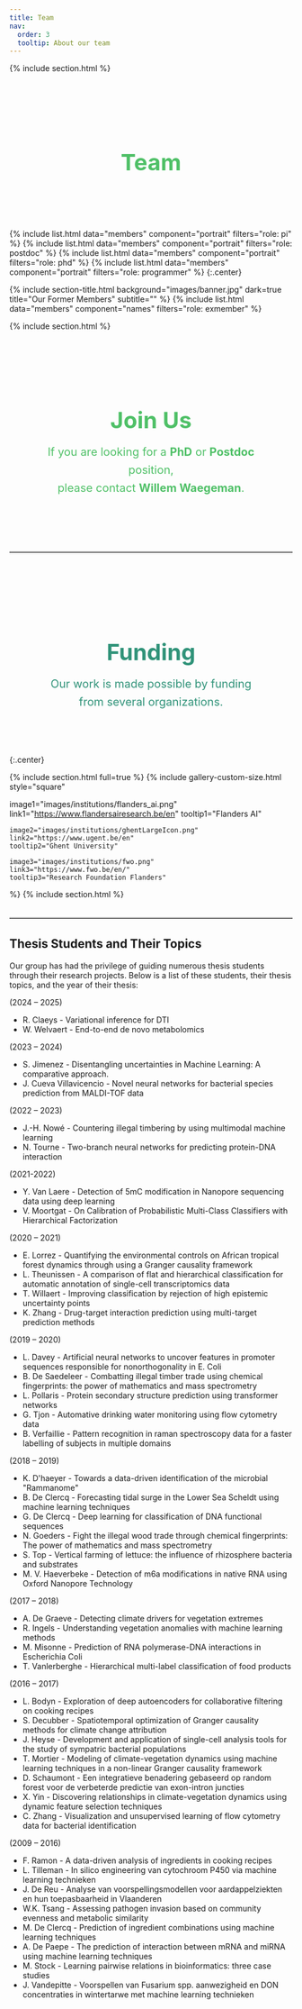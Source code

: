 ```yaml
---
title: Team
nav:
  order: 3
  tooltip: About our team
---
```


{% include section.html %}
<section style="
  background-image: url('images/banner.jpg');
  background-size: cover;
  background-position: center;
  padding: 4rem 2rem;
  text-align: center;
  color: #4fc067;
">
  <h2 style="
    font-size: 2.5rem;
    font-weight: bold;
    margin-bottom: 1rem;
  ">
    Team
  </h2>
</section>


{%
  include list.html
  data="members"
  component="portrait"
  filters="role: pi"
%}
{%
  include list.html
  data="members"
  component="portrait"
  filters="role: postdoc"
%}
{%
  include list.html
  data="members"
  component="portrait"
  filters="role: phd"
%}
{%
  include list.html
  data="members"
  component="portrait"
  filters="role: programmer"
%}
{:.center}

{% include section-title.html 
background="images/banner.jpg" dark=true
title="Our Former Members"
subtitle=""
%}
{%
include list.html
data="members"
component="names"
filters="role: exmember"
%}

{% include section.html %}

<section style="
  background-image: url('images/banner.jpg');
  background-size: cover;
  background-position: center;
  padding: 4rem 2rem;
  text-align: center;
  color: #4fc067;
">
  <h2 style="
    font-size: 2.5rem;
    font-weight: bold;
    margin-bottom: 1rem;
  ">
    Join Us
  </h2>

  <p style="
    font-size: 1.25rem;
    line-height: 1.6;
    max-width: 600px;
    margin: 0 auto;
  ">
    If you are looking for a <strong>PhD</strong> or <strong>Postdoc</strong> position,<br>
    please contact <strong>Willem Waegeman</strong>.
  </p>
</section>

<hr style="
  border: none;
  border-top: 2px solid #ccc;
  margin: 2rem 0;
  width: 100%;
">

<section style="
  background-image: url('images/banner.jpg');
  background-size: cover;
  background-position: center;
  padding: 4rem 2rem;
  text-align: center;
  color: #309379;
align-items: center;
">
  <h2 style="
    font-size: 2.5rem;
    font-weight: bold;
    margin-bottom: 1rem;
  ">
    Funding
  </h2>

  <p style="
    font-size: 1.25rem;
    line-height: 1.6;
    max-width: 90%;
    margin: 0 auto;
align-items: center;
  ">
    Our work is made possible by funding from several organizations.
  </p>
</section>

{:.center}

{% include section.html full=true %}
{%
  include gallery-custom-size.html
  style="square"

  image1="images/institutions/flanders_ai.png"
  link1="https://www.flandersairesearch.be/en"
  tooltip1="Flanders AI"

    image2="images/institutions/ghentLargeIcon.png"
    link2="https://www.ugent.be/en"
    tooltip2="Ghent University"

    image3="images/institutions/fwo.png"
    link3="https://www.fwo.be/en/"
    tooltip3="Research Foundation Flanders"

%}
{% include section.html %}
<hr style="
  border: none;
  border-top: 2px solid #ccc;
  margin: 2rem 0;
  width: 100%;
">

## Thesis Students and Their Topics

Our group has had the privilege of guiding numerous thesis students through their research projects. Below is a list of these students, their thesis topics, and the year of their thesis:

(2024 – 2025)
<ul>
<li>R. Claeys - Variational inference for DTI</li>
<li>W. Welvaert - End-to-end de novo metabolomics</li>
</ul>

(2023 – 2024)
<ul>
<li>S. Jimenez - Disentangling uncertainties in Machine Learning: A comparative approach.</li>
<li>J. Cueva Villavicencio - Novel neural networks for bacterial species prediction from MALDI-TOF data</li>
</ul>

(2022 – 2023)
<ul>
<li>J.-H. Nowé - Countering illegal timbering by using multimodal machine learning</li>
<li>N. Tourne - Two-branch neural networks for predicting protein-DNA interaction</li>
</ul>


(2021-2022)
<ul>
<li>Y. Van Laere - Detection of 5mC modification in Nanopore sequencing data using deep learning</li>
<li>V. Moortgat - On Calibration of Probabilistic Multi-Class Classifiers with Hierarchical Factorization</li>
</ul>


(2020 – 2021)
<ul>
<li>E. Lorrez - Quantifying the environmental controls on African tropical forest dynamics through using a Granger causality framework</li>
<li>L. Theunissen - A comparison of flat and hierarchical classification for automatic annotation of single-cell transcriptomics data</li>
<li>T. Willaert - Improving classification by rejection of high epistemic uncertainty points</li>
<li>K. Zhang - Drug-target interaction prediction using multi-target prediction methods</li>
</ul>


(2019 – 2020)
<ul>
<li>L. Davey - Artificial neural networks to uncover features in promoter sequences responsible for nonorthogonality in E. Coli</li>
<li>B. De Saedeleer - Combatting illegal timber trade using chemical fingerprints: the power of mathematics and mass spectrometry</li>
<li>L. Pollaris - Protein secondary structure prediction using transformer networks</li>
<li>G. Tjon - Automative drinking water monitoring using flow cytometry data</li>
<li>B. Verfaillie - Pattern recognition in raman spectroscopy data for a faster labelling of subjects in multiple domains</li>
</ul>


(2018 – 2019)
<ul>
<li>K. D'haeyer - Towards a data-driven identification of the microbial "Rammanome"</li>
<li>B. De Clercq - Forecasting tidal surge in the Lower Sea Scheldt using machine learning techniques</li>
<li>G. De Clercq - Deep learning for classification of DNA functional sequences</li>
<li>N. Goeders - Fight the illegal wood trade through chemical fingerprints: The power of mathematics and mass spectrometry</li>
<li>S. Top - Vertical farming of lettuce: the influence of rhizosphere bacteria and substrates</li>
<li>M. V. Haeverbeke - Detection of m6a modifications in native RNA using Oxford Nanopore Technology</li>
</ul>


(2017 – 2018)
<ul>
<li>A. De Graeve - Detecting climate drivers for vegetation extremes</li>
<li>R. Ingels - Understanding vegetation anomalies with machine learning methods</li>
<li>M. Misonne - Prediction of RNA polymerase-DNA interactions in Escherichia Coli</li>
<li>T. Vanlerberghe - Hierarchical multi-label classification of food products</li>
</ul>


(2016 – 2017)
<ul>
<li>L. Bodyn - Exploration of deep autoencoders for collaborative filtering on cooking recipes</li>
<li>S. Decubber - Spatiotemporal optimization of Granger causality methods for climate change attribution</li>
<li>J. Heyse - Development and application of single-cell analysis tools for the study of sympatric bacterial populations</li>
<li>T. Mortier - Modeling of climate-vegetation dynamics using machine learning techniques in a non-linear Granger causality framework</li>
<li>D. Schaumont - Een integratieve benadering gebaseerd op random forest voor de verbeterde predictie van exon-intron juncties</li>
<li>X. Yin - Discovering relationships in climate-vegetation dynamics using dynamic feature selection techniques</li>
<li>C. Zhang - Visualization and unsupervised learning of flow cytometry data for bacterial identification</li>
</ul>

(2009 – 2016)
<ul>
<li>F. Ramon - A data-driven analysis of ingredients in cooking recipes</li>
<li>L. Tilleman - In silico engineering van cytochroom P450 via machine learning technieken</li>
<li>J. De Reu - Analyse van voorspellingsmodellen voor aardappelziekten en hun toepasbaarheid in Vlaanderen</li>
<li>W.K. Tsang - Assessing pathogen invasion based on community evenness and metabolic similarity</li>
<li>M. De Clercq - Prediction of ingredient combinations using machine learning techniques</li>
<li>A. De Paepe - The prediction of interaction between mRNA and miRNA using machine learning techniques</li>
<li>M. Stock - Learning pairwise relations in bioinformatics: three case studies</li>
<li>J. Vandepitte - Voorspellen van Fusarium spp. aanwezigheid en DON concentraties in wintertarwe met machine learning technieken</li>
</ul>
